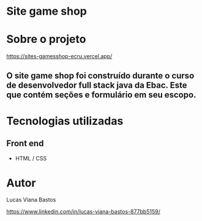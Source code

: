 # Site game shop

# Sobre o projeto

https://sites-gamesshop-ecru.vercel.app/

## O site game shop foi construído durante o curso de desenvolvedor full stack java da Ebac. Este que contém seções e formulário em seu escopo.

# Tecnologias utilizadas

## Front end
- HTML / CSS

# Autor

Lucas Viana Bastos

https://www.linkedin.com/in/lucas-viana-bastos-877bb5159/
